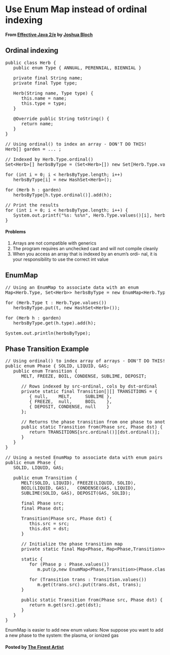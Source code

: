 # Use Enum Map instead of ordinal indexing

#### From <u>[Effective Java 2/e](https://books.google.co.kr/books/about/Effective_Java.html?id=ka2VUBqHiWkC&hl=en)</u> by <u>[Joshua Bloch](https://en.wikipedia.org/wiki/Joshua_Bloch)</u>

## Ordinal indexing
<pre class="prettyprint">
public class Herb {
   public enum Type { ANNUAL, PERENNIAL, BIENNIAL }

   private final String name;
   private final Type type;

   Herb(String name, Type type) {
      this.name = name;
      this.type = type;
   }

   @Override public String toString() {
      return name;
   }
}

// Using ordinal() to index an array - DON'T DO THIS!
Herb[] garden = ... ;

// Indexed by Herb.Type.ordinal()
Set&lt;Herb&gt;[] herbsByType = (Set&lt;Herb&gt;[]) new Set[Herb.Type.values().length];

for (int i = 0; i &lt; herbsByType.length; i++)
   herbsByType[i] = new HashSet&lt;Herb&gt;();

for (Herb h : garden)
   herbsByType[h.type.ordinal()].add(h);

// Print the results
for (int i = 0; i &lt; herbsByType.length; i++) {
   System.out.printf("%s: %s%n", Herb.Type.values()[i], herbsByType[i]);
}
</pre>

#### Problems
1. Arrays are not compatible with generics
2. The program requires an unchecked cast and will not compile cleanly
3. When you access an array that is indexed by an enum’s ordi- nal, it is your responsibility to use the correct int value

## EnumMap
<pre class="prettyprint">
// Using an EnumMap to associate data with an enum
Map&lt;Herb.Type, Set&lt;Herb&gt;&gt; herbsByType = new EnumMap&lt;Herb.Type, Set&lt;Herb&gt;&gt;(Herb.Type.class);

for (Herb.Type t : Herb.Type.values())
   herbsByType.put(t, new HashSet&lt;Herb&gt;());

for (Herb h : garden)
   herbsByType.get(h.type).add(h);

System.out.println(herbsByType);
</pre>

## Phase Transition Example
<pre class="prettyprint">
// Using ordinal() to index array of arrays - DON'T DO THIS!
public enum Phase { SOLID, LIQUID, GAS;
   public enum Transition {
      MELT, FREEZE, BOIL, CONDENSE, SUBLIME, DEPOSIT;

      // Rows indexed by src-ordinal, cols by dst-ordinal
      private static final Transition[][] TRANSITIONS = {
         { null,    MELT,     SUBLIME },
         { FREEZE,  null,     BOIL    },
         { DEPOSIT, CONDENSE, null    }
      };

      // Returns the phase transition from one phase to another
      public static Transition from(Phase src, Phase dst) {
         return TRANSITIONS[src.ordinal()][dst.ordinal()];
      }
   }
}

// Using a nested EnumMap to associate data with enum pairs
public enum Phase {
   SOLID, LIQUID, GAS;

   public enum Transition {
      MELT(SOLID, LIQUID), FREEZE(LIQUID, SOLID),
      BOIL(LIQUID, GAS),   CONDENSE(GAS, LIQUID),
      SUBLIME(SOLID, GAS), DEPOSIT(GAS, SOLID);

      final Phase src;
      final Phase dst;

      Transition(Phase src, Phase dst) {
         this.src = src;
         this.dst = dst;
      }

      // Initialize the phase transition map
      private static final Map&lt;Phase, Map&lt;Phase,Transition&gt;&gt; m = new EnumMap&lt;Phase, Map&lt;Phase,Transition&gt;&gt;(Phase.class);

      static {
         for (Phase p : Phase.values())
            m.put(p,new EnumMap&lt;Phase,Transition&gt;(Phase.class));

         for (Transition trans : Transition.values())
            m.get(trans.src).put(trans.dst, trans);
      }

      public static Transition from(Phase src, Phase dst) {
         return m.get(src).get(dst);
      }
   }
}
</pre>

EnumMap is easier to add new enum values: Now suppose you want to add a new phase to the system: the plasma, or ionized gas

#### Posted by <u>[The Finest Artist](http://thefinestartist.com)</u>
